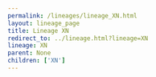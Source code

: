 ```yaml
---
permalink: /lineages/lineage_XN.html
layout: lineage_page
title: Lineage XN
redirect_to: ../lineage.html?lineage=XN
lineage: XN
parent: None
children: ['XN']
---
```

